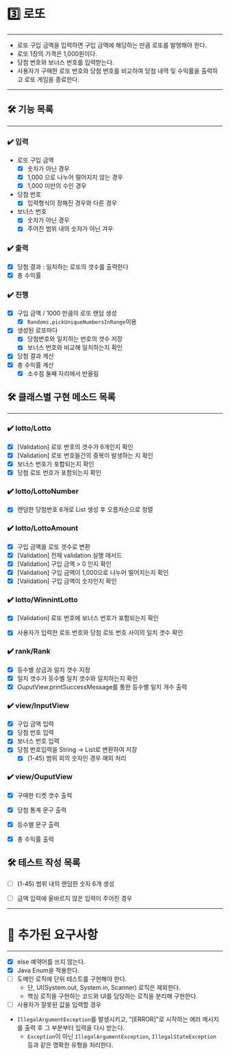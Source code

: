 # 3️⃣ 로또

----
- 로또 구입 금액을 입력하면 구입 금액에 해당하는 만큼 로또를 발행해야 한다.
- 로또 1장의 가격은 1,000원이다.
- 당첨 번호와 보너스 번호를 입력받는다.
- 사용자가 구매한 로또 번호와 당첨 번호를 비교하여 당첨 내역 및 수익률을 출력하고 로또 게임을 종료한다.

----
## ️🛠️ 기능 목록

-----
### ✔️️ 입력
- 로또 구입 금액 
    - [x] 숫자가 아닌 경우
    - [x] 1,000 으로 나누어 떨어지지 않는 경우
    - [x] 1,000 미만의 수인 경우
- 당첨 번호
    - [x] 입력형식이 정해진 경우와 다른 경우
- 보너스 번호
    - [x] 숫자가 아닌 경우
    - [x] 주어진 범위 내의 숫자가 아닌 겨우
  
### ✔️️ 출력
- [x] 당첨 결과 : 일치하는 로또의 갯수를 출력한다 
- [x] 총 수익률 

### ✔️️ 진행
- [x] 구입 금액 / 1000 만큼의 로또 랜덤 생성
  - [x] ```Randoms.pickUniqueNumbersInRange```이용
- [x] 생성된 로또마다
  - [x] 당첨번호와 일치하는 번호의 갯수 저장
  - [x] 보너스 번호와 비교해 일치하는지 확인
- [x] 당첨 결과 계산
- [x] 총 수익률 계산
  - [x] 소수점 둘째 자리에서 반올림
  
## 🛠️ 클래스별 구현 메소드 목록

____
### ✔️ lotto/Lotto
- [x] [Validation] 로또 번호의 갯수가 6개인지 확인
- [x] [Validation] 로또 번호들간의 중복이 발생하는 지 확인
- [x] 보너스 번호가 포함되는지 확인
- [x] 당첨 로또 번호가 포함되는지 확인

### ✔️ lotto/LottoNumber
- [x] 랜덤한 당첨번호 6개로 List<Integer> 생성 후 오름차순으로 정렬

### ✔️ lotto/LottoAmount
- [x] 구입 금액을 로또 갯수로 변환
- [x] [Validation] 전체 validation 실행 메서드
- [x] [Validation] 구입 금액 > 0 인지 확인
- [x] [Validation] 구입 금액이 1,000으로 나누어 떨어지는지 확인
- [x] [Validation] 구입 금액이 숫자인지 확인

### ✔️ lotto/WinnintLotto
- [x] [Validation] 로또 번호에 보너스 번호가 포함되는지 확인
- [x] 사용자가 입력한 로또 번호와 당첨 로또 번호 사이의 일치 갯수 확인


### ✔️ rank/Rank
- [x] 등수별 상금과 일치 갯수 지정
- [x] 일치 갯수가 등수별 일치 갯수와 일치하는지 확인
- [x] OuputView.printSuccessMessage를 통한 등수별 일치 개수 출력

### ✔️ view/InputView
- [x] 구입 금액 입력
- [x] 당첨 번호 입력
- [x] 보너스 번호 입력
- [x] 당첨 번호입력을 String -> List<Integer>로 변환하여 저장
  - [x] (1-45) 범위 외의 숫자인 경우 예외 처리

### ✔️ view/OuputView
- [x] 구매한 티켓 갯수 출력
- [x] 당첨 통계 문구 출력
- [x] 등수별 문구 출력
- [x] 총 수익률 출력


##  🛠️ 테스트 작성 목록
- [ ] (1-45) 범위 내의 랜덤한 숫자 6개 생성
- [ ] 금액 입력에 올바르지 않은 입력이 주어진 경우


----


# 🚨 추가된 요구사항

----
- [x] else 예약어를 쓰지 않는다.
- [x] Java Enum을 적용한다.
- [ ] 도메인 로직에 단위 테스트를 구현해야 한다. 
  - 단, UI(System.out, System.in, Scanner) 로직은 제외한다.
  - 핵심 로직을 구현하는 코드와 UI를 담당하는 로직을 분리해 구현한다.
- [ ] 사용자가 잘못된 값을 입력할 경우 
- ```IllegalArgumentException```를 발생시키고, "[ERROR]"로 시작하는 에러 메시지를 출력 후 그 부분부터 입력을 다시 받는다.
  - ```Exception```이 아닌 ```IllegalArgumentException```, ```IllegalStateException``` 등과 같은 명확한 유형을 처리한다.


